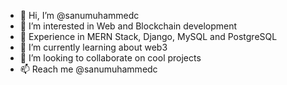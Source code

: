 - 👋 Hi, I’m @sanumuhammedc
- 👀 I’m interested in Web and Blockchain development
- 👀 Experience in MERN Stack, Django, MySQL and PostgreSQL
- 🌱 I’m currently learning about web3
- 💞️ I’m looking to collaborate on cool projects
- 📫 Reach me @sanumuhammedc

<!---
sanumuhammedc/sanumuhammedc is a ✨ special ✨ repository because its `README.md` (this file) appears on your GitHub profile.
You can click the Preview link to take a look at your changes.
--->
